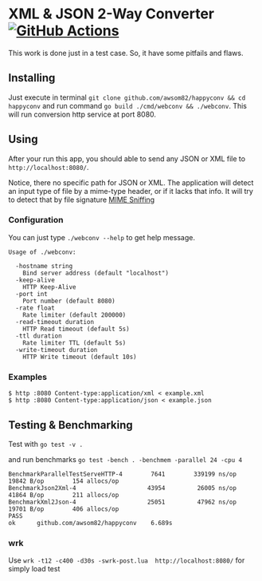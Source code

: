 # XML & JSON 2-Way Converter [![GitHub Actions](https://github.com/awsom82/happyconv/workflows/Go/badge.svg)](https://github.com/awsom82/happyconv/actions?workflow=Go)
This work is done just in a test case. So, it have some pitfails and flaws.

## Installing
Just execute in terminal `git clone github.com/awsom82/happyconv && cd happyconv` and run command `go build ./cmd/webconv && ./webconv`.
This will run conversion http service at port 8080.

## Using
After your run this app, you should able to send any JSON or XML file to `http://localhost:8080/`.

Notice, there no specific path for JSON or XML. The application will detect an input type of file by a mime-type header, or if it lacks that info. It will try to detect that by file signature [MIME Sniffing](https://mimesniff.spec.whatwg.org)

### Configuration
You can just type `./webconv --help` to get help message.
```
Usage of ./webconv:

  -hostname string
  	Bind server address (default "localhost")
  -keep-alive
  	HTTP Keep-Alive
  -port int
  	Port number (default 8080)
  -rate float
  	Rate limiter (default 200000)
  -read-timeout duration
  	HTTP Read timeout (default 5s)
  -ttl duration
  	Rate limiter TTL (default 5s)
  -write-timeout duration
  	HTTP Write timeout (default 10s)
```

### Examples
```
$ http :8080 Content-type:application/xml < example.xml
$ http :8080 Content-type:application/json < example.json
```


## Testing & Benchmarking
Test with `go test -v .`

and run benchmarks 
`go test -bench . -benchmem -parallel 24 -cpu 4`

```
BenchmarkParallelTestServeHTTP-4   	    7641	    339199 ns/op	   19842 B/op	     154 allocs/op
BenchmarkJson2Xml-4                	   43954	     26005 ns/op	   41864 B/op	     211 allocs/op
BenchmarkXml2Json-4                	   25051	     47962 ns/op	   19701 B/op	     406 allocs/op
PASS
ok  	github.com/awsom82/happyconv	6.689s
```

### wrk
Use `wrk -t12 -c400 -d30s -swrk-post.lua  http://localhost:8080/` for simply load test
